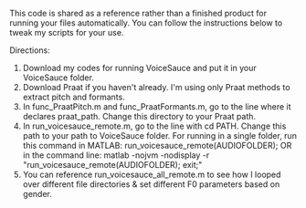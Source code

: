 This code is shared as a reference rather than a finished product for running your files automatically. You can follow the instructions below to tweak my scripts for your use.

Directions:
1. Download my codes for running VoiceSauce and put it in your VoiceSauce folder.
2. Download Praat if you haven't already. I'm using only Praat methods to extract pitch and formants.
3. In func_PraatPitch.m and func_PraatFormants.m, go to the line where it declares praat_path. Change this directory to your Praat path.
4. In run_voicesauce_remote.m, go to the line with cd PATH. Change this path to your path to VoiceSauce folder.
  For running in a single folder, run this command in MATLAB: run_voicesauce_remote(AUDIOFOLDER);
    OR in the command line: matlab -nojvm -nodisplay -r "run_voicesauce_remote(AUDIOFOLDER); exit;"
5. You can reference run_voicesauce_all_remote.m to see how I looped over different file directories & set different F0 parameters based on gender.

